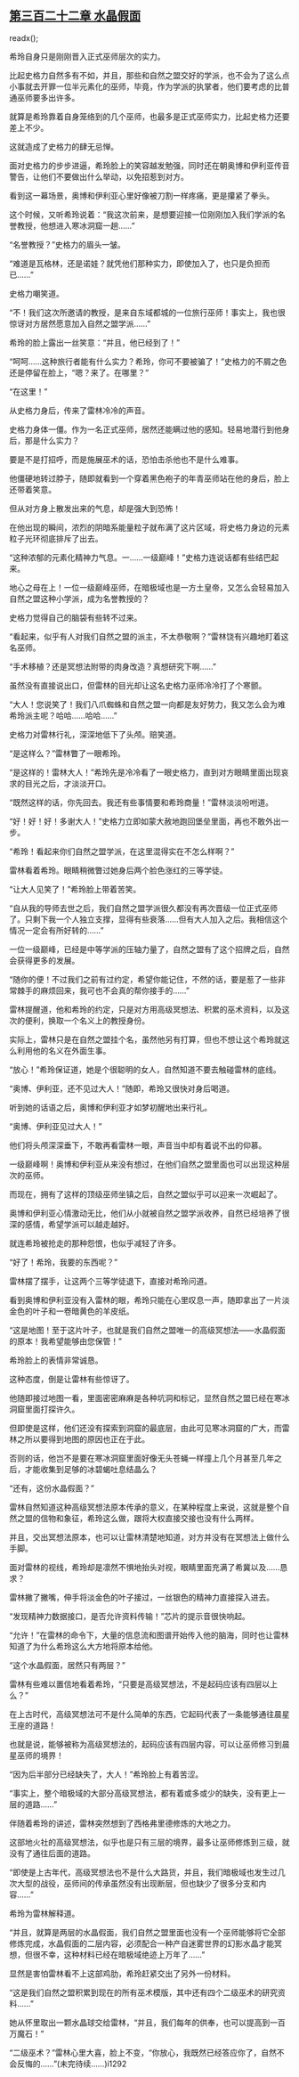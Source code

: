 ## [第三百二十二章 水晶假面](https://www.xxbiquge.com/11_11222/8864469.html)
readx();

  希玲自身只是刚刚晋入正式巫师层次的实力。

  比起史格力自然多有不如，并且，那些和自然之盟交好的学派，也不会为了这么点小事就去开罪一位半元素化的巫师，毕竟，作为学派的执掌者，他们要考虑的比普通巫师要多出许多。

  就算是希玲靠着自身笼络到的几个巫师，也最多是正式巫师实力，比起史格力还要差上不少。

  这就造成了史格力的肆无忌惮。

  面对史格力的步步进逼，希玲脸上的笑容越发勉强，同时还在朝奥博和伊利亚传音警告，让他们不要做出什么举动，以免招惹到对方。

  看到这一幕场景，奥博和伊利亚心里好像被刀割一样疼痛，更是攥紧了拳头。

  这个时候，又听希玲说着：“我这次前来，是想要迎接一位刚刚加入我们学派的名誉教授，他想进入寒冰洞窟一趟……”

  “名誉教授？”史格力的眉头一皱。

  “难道是瓦格林，还是诺娃？就凭他们那种实力，即使加入了，也只是负担而已……”

  史格力嘲笑道。

  “不！我们这次所邀请的教授，是来自东域都城的一位旅行巫师！事实上，我也很惊讶对方居然愿意加入自然之盟学派……”

  希玲的脸上露出一丝笑意：“并且，他已经到了！”

  “呵呵……这种旅行者能有什么实力？希玲，你可不要被骗了！”史格力的不屑之色还是停留在脸上，“嗯？来了。在哪里？”

  “在这里！”

  从史格力身后，传来了雷林冷冷的声音。

  史格力身体一僵。作为一名正式巫师，居然还能瞒过他的感知。轻易地潜行到他身后，那是什么实力？

  要是不是打招呼，而是施展巫术的话，恐怕击杀他也不是什么难事。

  他僵硬地转过脖子，随即就看到一个穿着黑色袍子的年青巫师站在他的身后，脸上还带着笑意。

  但从对方身上散发出来的气息，却是强大到恐怖！

  在他出现的瞬间，浓烈的阴暗系能量粒子就布满了这片区域，将史格力身边的元素粒子光环彻底排斥了出去。

  “这种浓郁的元素化精神力气息。一……一级巅峰！”史格力连说话都有些结巴起来。

  地心之母在上！一位一级巅峰巫师，在暗极域也是一方土皇帝，又怎么会轻易加入自然之盟这种小学派，成为名誉教授的？

  史格力觉得自己的脑袋有些转不过来。

  “看起来，似乎有人对我们自然之盟的派主，不太恭敬啊？”雷林饶有兴趣地盯着这名巫师。

  “手术移植？还是冥想法附带的肉身改造？真想研究下啊……”

  虽然没有直接说出口，但雷林的目光却让这名史格力巫师冷冷打了个寒颤。

  “大人！您说笑了！我们八爪蜘蛛和自然之盟一向都是友好势力，我又怎么会为难希玲派主呢？哈哈……哈哈……”

  史格力对雷林行礼，深深地低下了头颅。赔笑道。

  “是这样么？”雷林瞥了一眼希玲。

  “是这样的！雷林大人！”希玲先是冷冷看了一眼史格力，直到对方眼睛里面出现哀求的目光之后，才淡淡开口。

  “既然这样的话，你先回去。我还有些事情要和希玲商量！”雷林淡淡吩咐道。

  “好！好！好！多谢大人！”史格力立即如蒙大赦地跑回堡垒里面，再也不敢外出一步。

  “希玲！看起来你们自然之盟学派，在这里混得实在不怎么样啊？”

  雷林看着希玲。眼睛稍微瞥过她身后两个脸色涨红的三等学徒。

  “让大人见笑了！”希玲脸上带着苦笑。

  “自从我的导师去世之后，我们自然之盟学派很久都没有再次晋级一位正式巫师了。只剩下我一个人独立支撑，显得有些衰落……但有大人加入之后。我相信这个情况一定会有所好转的……”

  一位一级巅峰，已经是中等学派的压轴力量了，自然之盟有了这个招牌之后，自然会获得更多的发展。

  “随你的便！不过我们之前有过约定，希望你能记住，不然的话，要是惹了一些非常棘手的麻烦回来，我可也不会真的帮你接手的……”

  雷林提醒道，他和希玲的约定，只是对方用高级冥想法、积累的巫术资料，以及这次的便利，换取一个名义上的教授身份。

  实际上，雷林只是在自然之盟挂个名，虽然他另有打算，但也不想让这个希玲就这么利用他的名义在外面生事。

  “放心！”希玲保证道，她是个很聪明的女人，自然知道不要去触碰雷林的底线。

  “奥博、伊利亚，还不见过大人！”随即，希玲又很快对身后喝道。

  听到她的话语之后，奥博和伊利亚才如梦初醒地出来行礼。

  “奥博、伊利亚见过大人！”

  他们将头颅深深垂下，不敢再看雷林一眼，声音当中却有着说不出的仰慕。

  一级巅峰啊！奥博和伊利亚从来没有想过，在他们自然之盟里面也可以出现这种层次的巫师。

  而现在，拥有了这样的顶级巫师坐镇之后，自然之盟似乎可以迎来一次崛起了。

  奥博和伊利亚心情激动无比，他们从小就被自然之盟学派收养，自然已经培养了很深的感情，希望学派可以越走越好。

  就连希玲被抢走的那种怨恨，也似乎减轻了许多。

  “好了！希玲，我要的东西呢？”

  雷林摆了摆手，让这两个三等学徒退下，直接对希玲问道。

  看到奥博和伊利亚没有入雷林的眼，希玲只能在心里叹息一声，随即拿出了一片淡金色的叶子和一卷暗黄色的羊皮纸。

  “这是地图！至于这片叶子，也就是我们自然之盟唯一的高级冥想法——水晶假面的原本！我希望能够由您保管！”

  希玲脸上的表情非常诚恳。

  这种态度，倒是让雷林有些惊讶了。

  他随即接过地图一看，里面密密麻麻是各种坑洞和标记，显然自然之盟已经在寒冰洞窟里面打探许久。

  但即使是这样，他们还没有探索到洞窟的最底层，由此可见寒冰洞窟的广大，而雷林之所以要得到地图的原因也正在于此。

  否则的话，他岂不是要在寒冰洞窟里面好像无头苍蝇一样撞上几个月甚至几年之后，才能收集到足够的冰碧蝎吐息结晶么？

  “还有，这份水晶假面？”

  雷林自然知道这种高级冥想法原本传承的意义，在某种程度上来说，这就是整个自然之盟的信物和象征，希玲这么做，跟将大权直接交接也没有什么两样。

  并且，交出冥想法原本，也可以让雷林清楚地知道，对方并没有在冥想法上做什么手脚。

  面对雷林的视线，希玲却是凛然不惧地抬头对视，眼睛里面充满了希冀以及……恳求？

  雷林撇了撇嘴，伸手将淡金色的叶子接过，一丝银色的精神力直接探入进去。

  “发现精神力数据接口，是否允许资料传输！”芯片的提示音很快响起。

  “允许！”在雷林的命令下，大量的信息流和图谱开始传入他的脑海，同时也让雷林知道了为什么希玲这么大方地将原本给他。

  “这个水晶假面，居然只有两层？”

  雷林有些难以置信地看着希玲，“只要是高级冥想法，不是起码应该有四层以上么？”

  在上古时代，高级冥想法可不是什么简单的东西，它起码代表了一条能够通往晨星王座的道路！

  也就是说，能够被称为高级冥想法的，起码应该有四层内容，可以让巫师修习到晨星巫师的境界！

  “因为后半部分已经缺失了，大人！”希玲脸上有着苦涩。

  “事实上，整个暗极域的大部分高级冥想法，都有着或多或少的缺失，没有更上一层的道路……”

  伴随着希玲的讲述，雷林突然想到了西格弗里德修炼的大地之力。

  这部地火社的高级冥想法，似乎也是只有三层的境界，最多让巫师修炼到三级，就没有了通往后面的道路。

  “即使是上古年代，高级冥想法也不是什么大路货，并且，我们暗极域也发生过几次大型的战役，巫师间的传承虽然没有出现断层，但也缺少了很多分支和内容……”

  希玲为雷林解释道。

  “并且，就算是两层的水晶假面，我们自然之盟里面也没有一个巫师能够将它全部修炼完成，水晶假面的二层内容，必须配合一种产自迷雾世界的幻影水晶才能冥想，但很不幸，这种材料已经在暗极域绝迹上万年了……”

  显然是害怕雷林看不上这部鸡肋，希玲赶紧交出了另外一份材料。

  “这是我们自然之盟积累到现在的所有巫术模版，其中还有四个二级巫术的研究资料……”

  她从怀里取出一颗水晶球交给雷林，“并且，我们每年的供奉，也可以提高到一百万魔石！”

  “二级巫术？”雷林心里大喜，脸上不变，“你放心，我既然已经答应你了，自然不会反悔的……”(未完待续……)i1292

  
